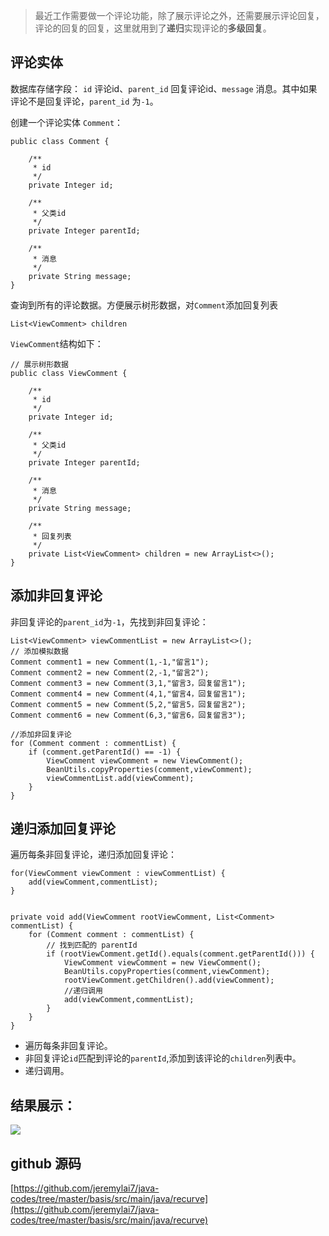 > 最近工作需要做一个评论功能，除了展示评论之外，还需要展示评论回复，评论的回复的回复，这里就用到了**递归**实现评论的**多级回复**。

## 评论实体
数据库存储字段： `id` 评论id、`parent_id` 回复评论id、`message` 消息。其中如果评论不是回复评论，`parent_id` 为`-1`。

创建一个评论实体 `Comment`：
```
public class Comment {

    /**
     * id
     */
    private Integer id;

    /**
     * 父类id
     */
    private Integer parentId;

    /**
     * 消息
     */
    private String message;
}
```

查询到所有的评论数据。方便展示树形数据，对`Comment`添加回复列表

`List<ViewComment> children`

`ViewComment`结构如下：
```
// 展示树形数据
public class ViewComment {

    /**
     * id
     */
    private Integer id;

    /**
     * 父类id
     */
    private Integer parentId;

    /**
     * 消息
     */
    private String message;

    /**
     * 回复列表
     */
    private List<ViewComment> children = new ArrayList<>();
}
```

## 添加非回复评论
非回复评论的`parent_id`为`-1`，先找到非回复评论：
```
List<ViewComment> viewCommentList = new ArrayList<>();
// 添加模拟数据
Comment comment1 = new Comment(1,-1,"留言1");
Comment comment2 = new Comment(2,-1,"留言2");
Comment comment3 = new Comment(3,1,"留言3，回复留言1");
Comment comment4 = new Comment(4,1,"留言4，回复留言1");
Comment comment5 = new Comment(5,2,"留言5，回复留言2");
Comment comment6 = new Comment(6,3,"留言6，回复留言3");

//添加非回复评论
for (Comment comment : commentList) {
    if (comment.getParentId() == -1) {
        ViewComment viewComment = new ViewComment();
        BeanUtils.copyProperties(comment,viewComment);
        viewCommentList.add(viewComment);
    }
}
```

## 递归添加回复评论
遍历每条非回复评论，递归添加回复评论：
```
for(ViewComment viewComment : viewCommentList) {
    add(viewComment,commentList);
}


private void add(ViewComment rootViewComment, List<Comment> commentList) {
    for (Comment comment : commentList) {
        // 找到匹配的 parentId  
        if (rootViewComment.getId().equals(comment.getParentId())) {
            ViewComment viewComment = new ViewComment();
            BeanUtils.copyProperties(comment,viewComment);
            rootViewComment.getChildren().add(viewComment);
            //递归调用 
            add(viewComment,commentList);
        }
    }
}
```

* 遍历每条非回复评论。
* 非回复评论`id`匹配到评论的`parentId`,添加到该评论的`children`列表中。
* 递归调用。

## 结果展示：
![](https://files.mdnice.com/user/29864/e2bd84c2-5c3e-4e88-939e-1928800f1df3.png)

## github 源码
[https://github.com/jeremylai7/java-codes/tree/master/basis/src/main/java/recurve](https://github.com/jeremylai7/java-codes/tree/master/basis/src/main/java/recurve)
